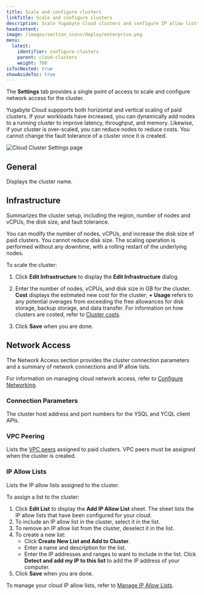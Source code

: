 ```yaml
---
title: Scale and configure clusters
linkTitle: Scale and configure clusters
description: Scale Yugabyte Cloud clusters and configure IP allow lists for the cluster.
headcontent:
image: /images/section_icons/deploy/enterprise.png
menu:
  latest:
    identifier: configure-clusters
    parent: cloud-clusters
    weight: 700
isTocNested: true
showAsideToc: true
---
```


The **Settings** tab provides a single point of access to scale and configure network access for the cluster.

Yugabyte Cloud suppports both horizontal and vertical scaling of paid clusters. If your workloads have increased, you can dynamically add nodes to a running cluster to improve latency, throughput, and memory. Likewise, if your cluster is over-scaled, you can reduce nodes to reduce costs. You cannot change the fault tolerance of a cluster once it is created.

![Cloud Cluster Settings page](/images/yb-cloud/cloud-clusters-settings.png)

## General

Displays the cluster name.

## Infrastructure

Summarizes the cluster setup, including the region, number of nodes and vCPUs, the disk size, and fault tolerance. 

You can modify the number of nodes, vCPUs, and increase the disk size of paid clusters. You cannot reduce disk size. The scaling operation is performed without any downtime, with a rolling restart of the underlying nodes.

To scale the cluster:

1. Click **Edit Infrastructure** to display the **Edit Infrastructure** dialog.
1. Enter the number of nodes, vCPUs, and disk size in GB for the cluster.
    \
    **Cost** displays the estimated new cost for the cluster; **+ Usage** refers to any potential overages from exceeding the free allowances for disk storage, backup storage, and data transfer. For information on how clusters are costed, refer to [Cluster costs](../../cloud-admin/cloud-billing-costs/).

1. Click **Save** when you are done.

## Network Access

The Network Access section provides the cluster connection parameters and a summary of network connections and IP allow lists.

For information on managing cloud network access, refer to [Configure Networking](../../cloud-network/).

### Connection Parameters

The cluster host address and port numbers for the YSQL and YCQL client APIs.

### VPC Peering

Lists the [VPC peers](../../cloud-network/vpc-peers/) assigned to paid clusters. VPC peers must be assigned when the cluster is created.
<!--
To add a connection:

1. Click **Add Connection** to display the **Remote Connections** sheet.
1. Select the **Private Endpoints** tab to display the private endpoints configured for your cloud.
1. To assign endpoints to the cluster, choose the **Select from list** option and select the endpoints you want to allow to access the cluster.
1. To create an endpoint, choose the **Create new Pivate Endpoint** option and enter the endpoint details. For information on endpoint configuration, refer to [Endpoints](../../cloud-network/endpoints/).
1. Select the **VPC Peers** tab to display the peers configured for your cloud.
1. To assign peers to the cluster, choose the **Select from list** option and select the peers you want to allow to access the cluster.
1. To create a peer, choose the **Create new VPC Peer** option and enter the peer details. For information on VPC peer configuration, refer to [VPC Peers](../../cloud-network/vpc-peers/).
1. Click **Save** when you are done.
-->

### IP Allow Lists

Lists the IP allow lists assigned to the cluster.

To assign a list to the cluster:

1. Click **Edit List** to display the **Add IP Allow List** sheet. The sheet lists the IP allow lists that have been configured for your cloud.
1. To include an IP allow list in the cluster, select it in the list.
1. To remove an IP allow list from the cluster, deselect it in the list.
1. To create a new list:
    - Click **Create New List and Add to Cluster**.
    - Enter a name and description for the list.
    - Enter the IP addresses and ranges to want to include in the list. Click **Detect and add my IP to this list** to add the IP address of your computer.
1. Click **Save** when you are done.

To manage your cloud IP allow lists, refer to [Manage IP Allow Lists](../../cloud-network/ip-whitelists/).

<!--
## Database Users

Lists the users assigned to the cluster.

To manage users for your cloud, refer to [Manage Cloud Access](../../cloud-admin/manage-access/).

To modify the users assigned to the cluster:

1. Click **Edit Users**.

## Database Security

- Edit Security
-->
